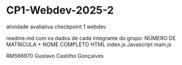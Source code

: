 # CP1-Webdev-2025-2
atividade avaliativa checkpoint 1 webdev 

readme.md com os dados de cada integrante do grupo: NÚMERO DE MATRICULA + NOME COMPLETO
HTML index.js
Javascript main.js

RM566970 Gustavo Castilho Gonçalves

